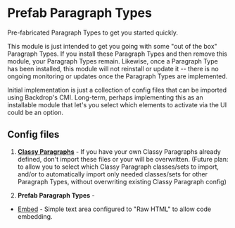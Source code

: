 # Prefab Paragraph Types

Pre-fabricated Paragraph Types to get you started quickly.

This module is just intended to get you going with some "out of the box"
Paragraph Types. If you install these Paragraph Types and then remove this
module, your Paragraph Types remain. Likewise, once a Paragraph Type has
been installed, this module will not reinstall or update it -- there is no
ongoing monitoring or updates once the Paragraph Types are implemented.

Initial implementation is just a collection of config files that can be
imported using Backdrop's CMI. Long-term, perhaps implementing this as
an installable module that let's you select which elements to activate via
the UI could be an option.

## Config files

1. **[Classy Paragraphs](https://github.com/CEDC/prefab_paragraphs/wiki/Classy-Paragraphs)** -
  If you have your own Classy Paragraphs already defined, don't import these
  files or your will be overwritten. (Future plan: to allow you to select
  which Classy Paragraph classes/sets to import, and/or to automatically
  import only needed classes/sets for other Paragraph Types, without
  overwriting existing Classy Paragraph config)

2. **Prefab Paragraph Types** -
  - [Embed](https://github.com/CEDC/prefab_paragraphs/wiki/Embed) -
  Simple text area configured to "Raw HTML" to allow code embedding.
